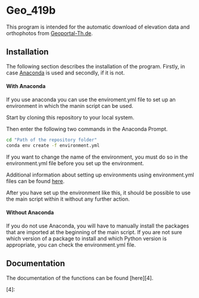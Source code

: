 # Geo_419b
This program is intended for the automatic download of elevation data and orthophotos from [Geoportal-Th.de][1].

## Installation
The following section describes the installation of the program. Firstly, in case [Anaconda][2] is used and secondly, if it is not.

#### With Anaconda
If you use anaconda you can use the enviroment.yml file to set up an environment in which the manin script can be used. 

Start by cloning this repository to your local system.

Then enter the following two commands in the Anaconda Prompt.
```sh
cd "Path of the repository folder"
conda env create -f environment.yml
```
If you want to change the name of the environment, you must do so in the environment.yml file before you set up the environment.

Additional information about setting up environments using environment.yml files can be found [here][3].

After you have set up the environment like this, it should be possible to use the main script within it without any further action.

#### Without Anaconda
If you do not use Anaconda, you will have to manually install the packages that are imported at the beginning of the main script.
If you are not sure which version of a package to install and which Python version is appropriate, you can check the environment.yml file.

## Documentation
The documentation of the functions can be found [here][4].

[1]: https://www.geoportal-th.de/de-de/
[2]: https://www.anaconda.com/
[3]: https://docs.conda.io/projects/conda/en/latest/user-guide/tasks/manage-environments.html#creating-an-environment-from-an-environment-yml-file
[4]: 

